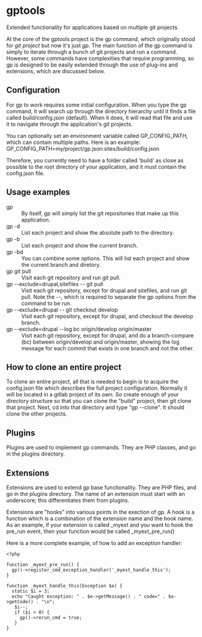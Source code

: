 # gptools

Extended functionality for applications based on multiple git projects.

At the core of the gptools project is the gp command, which originally stood for _git project_ but now it's just _gp_.
The main function of the gp command is simply to iterate through a bunch of git projects and run a command.
However, some commands have complexities that require programming, so gp is designed to be easily extended
through the use of plug-ins and extensions, which are discussed below.

## Configuration

For gp to work requires some initial configuration. When you type the gp command, it will search up through the
directory hierarchy until it finds a file called build/config.json (default). When it does, it will read that file and use it to
navigate through the application's git projects.

You can optionally set an environment variable called GP_CONFIG_PATH, which can contain multiple paths. Here is an example:
GP_CONFIG_PATH=my/project/gp.json:sites/build/config.json

Therefore, you currently need to have a folder called 'build' as close as possible to the root directory of your application,
and it must contain the config.json file.

## Usage examples

<dl>
  <dt>gp</dt>
  <dd>By itself, gp will simply list the git repositories that make up this application.</dd>
  
  <dt>gp -d</dt>
  <dd>List each project and show the absolute path to the directory.</dd>
  
  <dt>gp -b</dt>
  <dd>List each project and show the current branch.</dd>
  
  <dt>gp -bd</dt>
  <dd>You can combine some options. This will list each project and show the current branch and diretory.</dd>
  
  <dt>gp git pull</dt>
  <dd>Visit each git repository and run git pull.</dd>
  
  <dt>gp --exclude=drupal,sitefiles -- git pull</dt>
  <dd>Visit each git repository, except for drupal and sitefiles, and run git pull. Note the --, which is required to
  separate the gp options from the command to be run.</dd>
    
  <dt>gp --exclude=drupal -- git checkout develop</dt>
  <dd>Visit each git repository, except for drupal, and checkout the develop branch.</dd>

  <dt>gp --exclude=drupal --log bc origin/develop origin/master</dt>
  <dd>Visit each git repository, except for drupal, and do a branch-compare (bc) between origin/develop and origin/master,
  showing the log message for each commit that exists in one branch and not the other.</dd>
</dl>

## How to clone an entire project

To clone an entire project, all that is needed to begin is to acquire the config.json file which describes the full project configuration.
Normally it will be located in a gitlab project of its own. So create enough of your directory structure so that you can clone the "build" project,
then git clone that project. Next, cd into that directory and type "gp --clone". It should clone the other projects.

## Plugins

Plugins are used to implement gp commands. They are PHP classes, and go in the plugins directory.

## Extensions

Extensions are used to extend gp base functionality. They are PHP files, and go in the plugins directory. The name of
an extension must start with an underscore; this differentiates them from plugins.

Extensions are "hooks" into various points in the exection of gp. A hook is a function which is a combination of the
extension name and the hook name. As an example, if your extension is called _myext and you want to hook the pre_run event,
then your function would be called _myext_pre_run() 

Here is a more complete example, of how to add an exception handler:

```
<?php

function _myext_pre_run() {
  gp()->register_cmd_exception_handler('_myext_handle_this');
}

function _myext_handle_this(Exception $e) {
  static $i = 3;
  echo "Caught exception: " . $e->getMessage() . " code=" . $e->getCode() . "\n";
   $i--;
   if ($i > 0) {
     gp()->rerun_cmd = true;
   }
}
```
